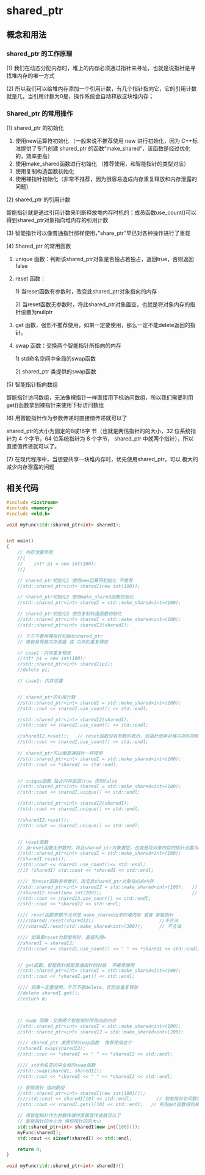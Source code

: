 # shared\_ptr

## 概念和用法



### shared\_ptr 的工作原理&#x20;

(1) 我们在动态分配内存时，堆上的内存必须通过指针来寻址，也就是说指针是寻找堆内存的唯一方式

(2) 所以我们可以给堆内存添加一个引用计数，有几个指针指向它，它的引用计数就是几，当引用计数为0是，操作系统会自动释放这块堆内存；



### Shared\_ptr 的常用操作&#x20;

(1) shared\_ptr 的初始化&#x20;

1. 使用new运算符初始化 （一般来说不推荐使用 new 进行初始化，因为 C++标准提供了专门创建 shared\_ptr 的函数“make\_shared”，该函数是经过优化的，效率更高）&#x20;
2. 使用make\_shared函数进行初始化 （推荐使用，和智能指针的类型对应）
3. 使用复制构造函数初始化
4. 使用裸指针初始化（非常不推荐，因为很容易造成内存重复释放和内存泄露的问题）

(2) shared\_ptr 的引用计数

智能指针就是通过引用计数来判断释放堆内存时机的；成员函数use\_count()可以得到shared\_ptr对象指向堆内存的引用计数

(3) 智能指针可以像普通指针那样使用，”share\_ptr”早已对各种操作进行了重载

(4) Shared\_ptr 的常用函数&#x20;

1. unique 函数：判断该shared\_ptr对象是否独占若独占，返回true，否则返回false
2.  reset 函数：&#x20;

    1\)  当reset函数有参数时，改变此shared\_ptr对象指向的内存

    2\) 当reset函数无参数时，将此shared\_ptr对象置空，也就是将对象内存的指针设置为nullptr&#x20;
3. get 函数，强烈不推荐使用，如果一定要使用，那么一定不能delete返回的指针。
4.  swap 函数：交换两个智能指针所指向的内存&#x20;

    1\) std命名空间中全局的swap函数&#x20;

    2\) shared\_ptr 类提供的swap函数

(5) 智能指针指向数组

智能指针访问数组，无法像裸指针一样直接用下标访问数组，所以我们需要利用get()函数拿到裸指针来使用下标访问数组

(6) 用智能指针作为参数传递时直接值传递就可以了

shared\_ptr的大小为固定的8或16字 节（也就是两倍指针的的大小，32 位系统指针为 4 个字节，64 位系统指针为 8 个字节， shared\_ptr 中就两个指针），所以直接值传递就可以了。

(7) 在现代程序中，当想要共享一块堆内存时，优先使用shared\_ptr，可以 极大的减少内存泄露的问题





## 相关代码

```cpp
#include <iostream>
#include <memory>
#include <vld.h>

void myFunc(std::shared_ptr<int> sharedI);


int main()
{
    // 内存泄露举例
    //{
    //    int* pi = new int(100);
    //}

    // shared_ptr初始化1 使用new运算符初始化 不推荐
    //std::shared_ptr<int> sharedI(new int(100));

    // shared_ptr初始化2 使用make_shared函数初始化
    //std::shared_ptr<int> sharedI = std::make_shared<int>(100);

    // shared_ptr初始化3 使用复制构造函数初始化
    //std::shared_ptr<int> sharedI = std::make_shared<int>(100);
    //std::shared_ptr<int> sharedI2(sharedI);

    // 千万不要用裸指针初始化shared_ptr
    // 极容易导致内存泄露 或 内存的重复释放

    // case1：内存重复释放
    //int* pi = new int(100);
    //std::shared_ptr<int> sharedI(pi);
    //delete pi;

    // case2: 内存泄露


    // shared_ptr的引用计数
    //std::shared_ptr<int> sharedI = std::make_shared<int>(100);
    //std::cout << sharedI.use_count() << std::endl;

    //std::shared_ptr<int> sharedI2(sharedI);
    //std::cout << sharedI.use_count() << std::endl;

    //sharedI2.reset();   // reset函数没有参数时表示，该指针放弃对堆内存的控制权，堆内存的引用计数 - 1；
    //std::cout << sharedI.use_count() << std::endl;
    
    // shared_ptr可以像普通指针一样使用
    //std::shared_ptr<int> sharedI = std::make_shared<int>(100);
    //std::cout << *sharedI << std::endl;


    // unique函数 独占内存返回true 否则false
    //std::shared_ptr<int> sharedI = std::make_shared<int>(100);
    //std::cout << sharedI.unique() << std::endl;

    //std::shared_ptr<int> sharedI2(sharedI);
    //std::cout << sharedI.unique() << std::endl;

    //sharedI2.reset();
    //std::cout << sharedI.unique() << std::endl;


    // reset函数 
    // 当reset函数无参数时，将此shared_ptr对象置空，也就是将对象内存的指针设置为nullptr，原本指向的堆内存引用计数 - 1
    //std::shared_ptr<int> sharedI = std::make_shared<int>(100);
    //sharedI.reset();
    //std::cout << sharedI.use_count()<< std::endl;
    //if (sharedI) std::cout << *sharedI << std::endl;

    //// 当reset函数有参数时，改变此shared_ptr对象指向的内存
    //std::shared_ptr<int> sharedI2 = std::make_shared<int>(100);   // 原来的堆内存因为shared_ptr转移，引用计数 - 1，已经置0，被释放了
    //sharedI2.reset(new int(200));                                 // 新的堆内存，转移加了一个指针，引用计数 + 1
    //std::cout << sharedI2.use_count() << std::endl;
    //std::cout << *sharedI2 << std::endl;

    //// reset函数参数不允许是 make_shared出来的堆内存 或者 智能指针
    ////sharedI.reset(sharedI2);                        //不合法
    ////sharedI.reset(std::make_shared<int>(300));      // 不合法

    //// 如果要reset为智能指针，直接利用=
    //sharedI = sharedI2;
    //std::cout << sharedI.use_count() << " " << *sharedI << std::endl;


    // get函数，智能指针就是普通指针的封装  不推荐使用
    //std::shared_ptr<int> sharedI = std::make_shared<int>(100);
    //std::cout << *sharedI.get() << std::endl;

    //// 如果一定要使用，千万不能delete，否则会重复释放
    //delete sharedI.get();
    //return 0;



    // swap 函数：交换两个智能指针所指向的内存
    //std::shared_ptr<int> sharedI = std::make_shared<int>(100);
    //std::shared_ptr<int> sharedI2 = std::make_shared<int>(200);

    //// shared_ptr 类提供的swap函数  推荐使用这个
    //sharedI.swap(sharedI2);
    //std::cout << *sharedI << " " << *sharedI2 << std::endl;

    //// std命名空间中全局的swap函数
    //std::swap(sharedI, sharedI2);
    //std::cout << *sharedI << " " << *sharedI2 << std::endl;

    // 智能指针 指向数组
    //std::shared_ptr<int> sharedI(new int[100]());
    ////std::cout << sharedI[10] << std::endl;         // 智能指针访问数组 不能像普通指针一样使用
    //std::cout << sharedI.get()[10] << std::endl;   // 利用get函数得到裸指针，然后访问数组

    // 用智能指针作为参数传递时直接值传递就可以了
    // 智能指针的大小为 两倍指针的的大小
    std::shared_ptr<int> sharedI(new int[100]());
    myFunc(sharedI);
    std::cout << sizeof(sharedI) << std::endl;

    return 0;
}

void myFunc(std::shared_ptr<int> sharedI){}
```
